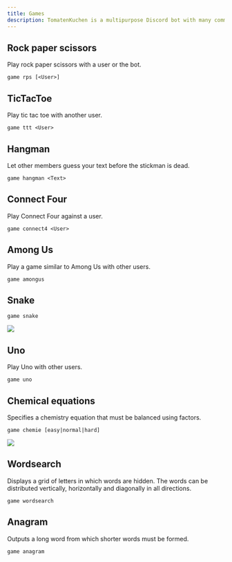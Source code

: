 ```yaml
---
title: Games
description: TomatenKuchen is a multipurpose Discord bot with many common and innovative features for your server. Lists all games of the bot.
---
```


## Rock paper scissors

Play rock paper scissors with a user or the bot.

`game rps [<User>]`

## TicTacToe

Play tic tac toe with another user.

`game ttt <User>`

## Hangman

Let other members guess your text before the stickman is dead.

`game hangman <Text>`

## Connect Four

Play Connect Four against a user.

`game connect4 <User>`

## Among Us

Play a game similar to Among Us with other users.

`game amongus`

## Snake

`game snake`

![](/img/game_snake.png)

## Uno

Play Uno with other users.

`game uno`

## Chemical equations

Specifies a chemistry equation that must be balanced using factors.

`game chemie [easy|normal|hard]`

![](/img/game_chemie.png)

## Wordsearch

Displays a grid of letters in which words are hidden. The words can be distributed vertically, horizontally and diagonally in all directions.

`game wordsearch`

## Anagram

Outputs a long word from which shorter words must be formed.

`game anagram`
